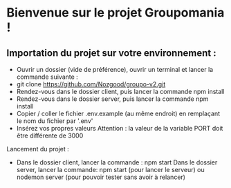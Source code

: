 # Bienvenue sur le projet Groupomania ! 

## Importation du projet sur votre environnement : 

- Ouvrir un dossier (vide de préférence), ouvrir un terminal et lancer la commande suivante :
- git clone https://github.com/Nozgood/groupo-v2.git
- Rendez-vous dans le dossier client, puis lancer la commande npm install
- Rendez-vous dans le dossier server, puis lancer la commande npm install
- Copier / coller le fichier .env.example (au même endroit) en remplaçant le nom du fichier par '.env' 
- Insérez vos propres valeurs 
Attention : la valeur de la variable PORT doit être différente de 3000 

Lancement du projet : 

- Dans le dossier client, lancer la commande : npm start
Dans le dossier server, lancer la commande: npm start (pour lancer le serveur) ou nodemon server (pour pouvoir tester sans avoir à relancer)

